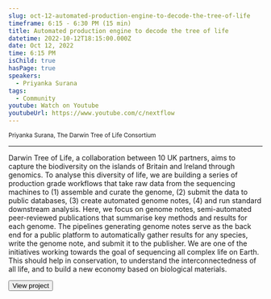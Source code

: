 ```yaml
---
slug: oct-12-automated-production-engine-to-decode-the-tree-of-life
timeframe: 6:15 - 6:30 PM (15 min)
title: Automated production engine to decode the tree of life
datetime: 2022-10-12T18:15:00.000Z
date: Oct 12, 2022
time: 6:15 PM
isChild: true
hasPage: true
speakers:
  - Priyanka Surana
tags:
  - Community
youtube: Watch on Youtube
youtubeUrl: https://www.youtube.com/c/nextflow
---
```

<div className="mb-4">
  <small className="typo-small">
    Priyanka Surana, The Darwin Tree of Life Consortium
  </small>
</div>

<hr className="border-t border-gray-50 mb-4 opacity-20" />

Darwin Tree of Life, a collaboration between 10 UK partners, aims to capture the biodiversity on the islands of Britain and Ireland through genomics. To analyse this diversity of life, we are building a series of production grade workflows that take raw data from the sequencing machines to (1) assemble and curate the genome, (2) submit the data to public databases, (3) create automated genome notes, (4) and run standard downstream analysis. Here, we focus on genome notes, semi-automated peer-reviewed publications that summarise key methods and results for each genome. The pipelines generating genome notes serve as the back end for a public platform to automatically gather results for any species, write the genome note, and submit it to the publisher. We are one of the initiatives working towards the goal of sequencing all complex life on Earth. This should help in conservation, to understand the interconnectedness of all life, and to build a new economy based on biological materials.

<div>
  <Button to="https://github.com/sanger-tol/genomenote" variant="secondary" size="md" arrow>
    View project
  </Button>
</div>
